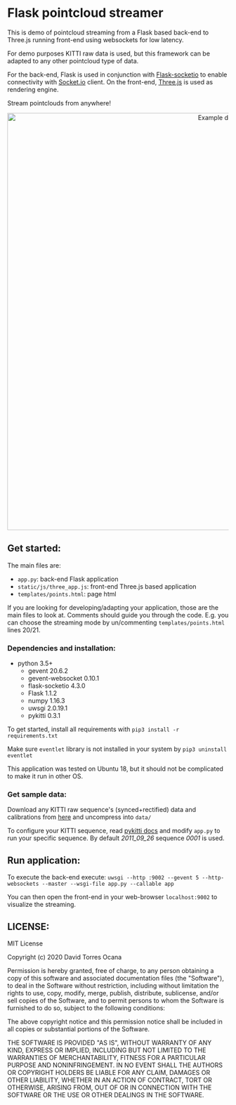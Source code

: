 # Flask pointcloud streamer

This is demo of pointcloud streaming from a Flask based back-end to Three.js running front-end using websockets for low latency.

For demo purposes KITTI raw data is used, but this framework can be adapted to any other pointcloud type of data.

For the back-end, Flask is used in conjunction with [Flask-socketio](https://flask-socketio.readthedocs.io/en/latest/) to enable connectivity with [Socket.io](https://socket.io/) client.
On the front-end, [Three.js](https://threejs.org/) is used as rendering engine.

Stream pointclouds from anywhere!
<p align="center">
  <img src="assets/demo.gif" alt="Example demo" width="950" />
</p>

## Get started:

The main files are:
* ```app.py```: back-end Flask application
* ```static/js/three_app.js```: front-end Three.js based application
* ```templates/points.html```: page html

If you are looking for developing/adapting your application, those are the main files to look at. Comments should guide you through the code. E.g. you can choose the streaming mode by un/commenting ```templates/points.html``` lines 20/21.

### Dependencies and installation:

* python 3.5+
    * gevent 20.6.2
    * gevent-websocket 0.10.1
    * flask-socketio 4.3.0
    * Flask 1.1.2
    * numpy 1.16.3
    * uwsgi 2.0.19.1
    * pykitti 0.3.1

To get started, install all requirements with
```pip3 install -r requirements.txt```

Make sure ```eventlet``` library is not installed in your system by ```pip3 uninstall eventlet```

This application was tested on Ubuntu 18, but it should not be complicated to make it run in other OS.

### Get sample data:

Download any KITTI raw sequence's (synced+rectified) data and calibrations from [here](http://www.cvlibs.net/datasets/kitti/raw_data.php) and uncompress into ```data/```

To configure your KITTI sequence, read [pykitti docs](https://github.com/utiasSTARS/pykitti) and modify ```app.py``` to run your specific sequence. By default *2011_09_26* sequence *0001* is used.


## Run application:

To execute the back-end execute:
```uwsgi --http :9002 --gevent 5 --http-websockets --master --wsgi-file app.py --callable app```

You can then open the front-end in your web-browser ```localhost:9002``` to visualize the streaming.

## LICENSE:
MIT License

Copyright (c) 2020 David Torres Ocana

Permission is hereby granted, free of charge, to any person obtaining a copy
of this software and associated documentation files (the "Software"), to deal
in the Software without restriction, including without limitation the rights
to use, copy, modify, merge, publish, distribute, sublicense, and/or sell
copies of the Software, and to permit persons to whom the Software is
furnished to do so, subject to the following conditions:

The above copyright notice and this permission notice shall be included in all
copies or substantial portions of the Software.

THE SOFTWARE IS PROVIDED "AS IS", WITHOUT WARRANTY OF ANY KIND, EXPRESS OR
IMPLIED, INCLUDING BUT NOT LIMITED TO THE WARRANTIES OF MERCHANTABILITY,
FITNESS FOR A PARTICULAR PURPOSE AND NONINFRINGEMENT. IN NO EVENT SHALL THE
AUTHORS OR COPYRIGHT HOLDERS BE LIABLE FOR ANY CLAIM, DAMAGES OR OTHER
LIABILITY, WHETHER IN AN ACTION OF CONTRACT, TORT OR OTHERWISE, ARISING FROM,
OUT OF OR IN CONNECTION WITH THE SOFTWARE OR THE USE OR OTHER DEALINGS IN THE
SOFTWARE.